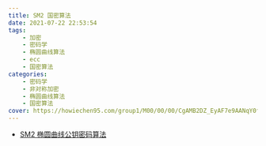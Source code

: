 ```yaml
---
title: SM2 国密算法
date: 2021-07-22 22:53:54
tags:
    - 加密
    - 密码学
    - 椭圆曲线算法
    - ecc
    - 国密算法
categories:
    - 密码学
    - 非对称加密
    - 椭圆曲线算法
    - 国密算法
cover: https://howiechen95.com/group1/M00/00/00/CgAMB2DZ_EyAF7e9AANqY0fUJ1Q290.jpg
---
```


- [SM2 椭圆曲线公钥密码算法](https://github.com/howiechen95/files/blob/master/crypto/ecc/sm2.pdf)